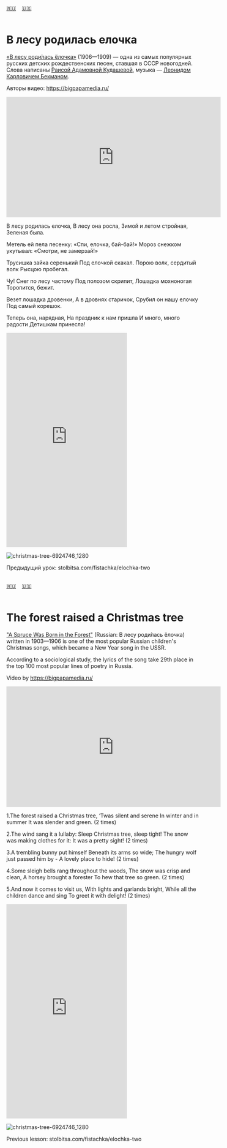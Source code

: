 <span id="ru"><a href='#ru'>🇷🇺</a> &nbsp;&nbsp;&nbsp;<a href='#en'>🇺🇸</a> &nbsp;&nbsp;&nbsp;</span><br><br>


# В лесу родилась елочка
[«В лесу роди́лась ёлочка»](https://ru.wikipedia.org/wiki/%D0%92_%D0%BB%D0%B5%D1%81%D1%83_%D1%80%D0%BE%D0%B4%D0%B8%D0%BB%D0%B0%D1%81%D1%8C_%D1%91%D0%BB%D0%BE%D1%87%D0%BA%D0%B0) (1906—1909) — одна из самых популярных русских детских рождественских песен, ставшая в СССР новогодней. Слова написаны [Раисой Адамовной Кудашевой](https://ru.wikipedia.org/wiki/%D0%9A%D1%83%D0%B4%D0%B0%D1%88%D0%B5%D0%B2%D0%B0,_%D0%A0%D0%B0%D0%B8%D1%81%D0%B0_%D0%90%D0%B4%D0%B0%D0%BC%D0%BE%D0%B2%D0%BD%D0%B0), музыка — [Леонидом Карловичем Бекманом](https://ru.wikipedia.org/wiki/%D0%91%D0%B5%D0%BA%D0%BC%D0%B0%D0%BD,_%D0%9B%D0%B5%D0%BE%D0%BD%D0%B8%D0%B4_%D0%9A%D0%B0%D1%80%D0%BB%D0%BE%D0%B2%D0%B8%D1%87). 

Авторы видео: https://bigpapamedia.ru/

<iframe width="560" height="315" src="https://www.youtube.com/embed/J9ezlKu8qpI?si=uYyojD2xww2s7RWB" title="YouTube video player" frameborder="0" allow="accelerometer; autoplay; clipboard-write; encrypted-media; gyroscope; picture-in-picture; web-share" allowfullscreen></iframe>

В лесу родилась елочка,
В лесу она росла,
Зимой и летом стройная,
Зеленая была.

Метель ей пела песенку:
«Спи, елочка, бай-бай!»
Мороз снежком укутывал:
«Смотри, не замерзай!»

Трусишка зайка серенький
Под елочкой скакал.
Порою волк, сердитый волк
Рысцою пробегал.

Чу! Снег по лесу частому
Под полозом скрипит,
Лошадка мохноногая
Торопится, бежит.

Везет лошадка дровенки,
А в дровнях старичок,
Срубил он нашу елочку
Под самый корешок.

Теперь она, нарядная,
Hа праздник к нам пришла
И много, много радости
Детишкам принесла!

<iframe width="315" height="560" src="https://www.youtube.com/embed/ROFn-Re_g8A" frameborder="0" allow="accelerometer; autoplay; clipboard-write; encrypted-media; gyroscope; picture-in-picture; web-share"allowfullscreen></iframe>

![christmas-tree-6924746_1280](https://github.com/user-attachments/assets/25f5f60b-8cf5-4771-9531-baf9712795d9)

Предыдущий урок: stolbitsa.com/fistachka/elochka-two<br><br>

<span id="en"><a href='#ru'>🇷🇺</a> &nbsp;&nbsp;&nbsp;<a href='#en'>🇺🇸</a> &nbsp;&nbsp;&nbsp;</span><br><br>


# The forest raised a Christmas tree

["A Spruce Was Born in the Forest"](https://en.wikipedia.org/wiki/A_Spruce_Was_Born_in_the_Forest) (Russian: В лесу роди́лась ёлочка) written in 1903—1906 is one of the most popular Russian children's Christmas songs, which became a New Year song in the USSR. 

According to a sociological study, the lyrics of the song take 29th place in the top 100 most popular lines of poetry in Russia.

Video by https://bigpapamedia.ru/

<iframe width="560" height="315" src="https://www.youtube.com/embed/J9ezlKu8qpI?si=uYyojD2xww2s7RWB" title="YouTube video player" frameborder="0" allow="accelerometer; autoplay; clipboard-write; encrypted-media; gyroscope; picture-in-picture; web-share" allowfullscreen></iframe>

1.The forest raised a Christmas tree,
 ‘Twas silent and serene
 In winter and in summer
 It was slender and  green. (2 times)
 
 2.The wind sang it a lullaby:
 Sleep Christmas tree, sleep tight!
 The snow was making clothes for it:
 It was a pretty sight! (2 times)
 
 3.A trembling bunny put himself
 Beneath its arms so wide;
 The hungry wolf just passed him by -
 A lovely place to hide! (2 times)
 
 4.Some sleigh bells rang throughout the woods,
 The snow was crisp and clean,
 A horsey brought a forester
 To hew that tree so green. (2 times)
 
 5.And now it comes to visit us,
 With lights and garlands bright,
 While all the children dance and sing
 To greet it with delight! (2 times)

<iframe width="315" height="560" src="https://www.youtube.com/embed/DKpNida42Nc" frameborder="0" allow="accelerometer; autoplay; clipboard-write; encrypted-media; gyroscope; picture-in-picture; web-share"allowfullscreen></iframe>

![christmas-tree-6924746_1280](https://github.com/user-attachments/assets/25f5f60b-8cf5-4771-9531-baf9712795d9)

Previous lesson: stolbitsa.com/fistachka/elochka-two<br><br>

